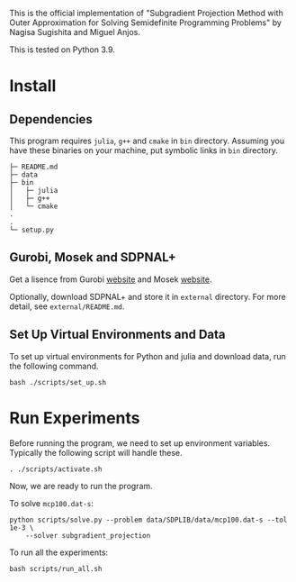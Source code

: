 This is the official implementation of "Subgradient Projection Method with
Outer Approximation for Solving Semidefinite Programming Problems" by
Nagisa Sugishita and Miguel Anjos.

This is tested on Python 3.9.

# Install

## Dependencies

This program requires `julia`, `g++` and `cmake` in `bin` directory.
Assuming you have these binaries on your machine, put symbolic links
in `bin` directory.

```
├─ README.md
├─ data
├─ bin
│   ├─ julia
│   ├─ g++
│   └─ cmake
.
.
└─ setup.py
```

## Gurobi, Mosek and SDPNAL+

Get a lisence from Gurobi [website](https://www.gurobi.com) and
Mosek [website](https://www.mosek.com).

Optionally, download SDPNAL+ and store it in `external` directory.
For more detail, see `external/README.md`.

## Set Up Virtual Environments and Data

To set up virtual environments for Python and julia and download data,
run the following command.

```
bash ./scripts/set_up.sh
```

# Run Experiments

Before running the program, we need to set up environment variables.
Typically the following script will handle these.

```
. ./scripts/activate.sh
```

Now, we are ready to run the program.

To solve `mcp100.dat-s`:

```
python scripts/solve.py --problem data/SDPLIB/data/mcp100.dat-s --tol 1e-3 \
    --solver subgradient_projection
```

To run all the experiments:

```
bash scripts/run_all.sh
```
